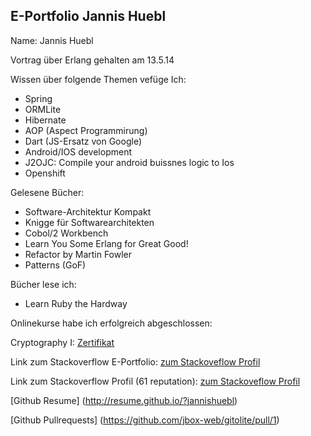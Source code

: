 ## E-Portfolio Jannis Huebl ##

Name: Jannis Huebl




Vortrag über Erlang gehalten am 13.5.14

Wissen über folgende Themen vefüge Ich:

- Spring
- ORMLite
- Hibernate
- AOP (Aspect Programmirung)
- Dart (JS-Ersatz von Google)
- Android/IOS development
- J2OJC: Compile your android buissnes logic to Ios
- Openshift


Gelesene Bücher:

- Software-Architektur Kompakt
- Knigge für Softwarearchitekten
- Cobol/2 Workbench
- Learn You Some Erlang for Great Good!
- Refactor by Martin Fowler
- Patterns (GoF)

Bücher lese ich:

- Learn Ruby the Hardway

Onlinekurse habe ich erfolgreich abgeschlossen:

Cryptography I: [Zertifikat](crypto_cert)


Link zum Stackoverflow E-Portfolio:
[zum Stackoveflow Profil](http://careers.stackoverflow.com/cv/edit/203394#)   

Link zum Stackoverflow Profil (61 reputation):
[zum Stackoveflow Profil](http://stackoverflow.com/users/2520673/user2520673)

[Github Resume] (http://resume.github.io/?jannishuebl)  

[Github Pullrequests] (https://github.com/jbox-web/gitolite/pull/1)

